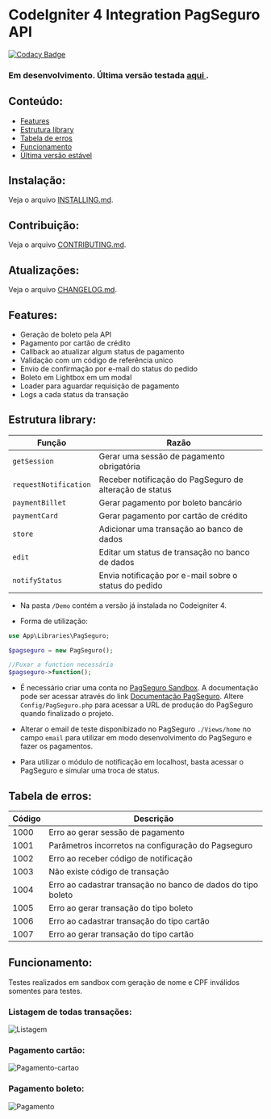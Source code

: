 # CodeIgniter 4  Integration PagSeguro API
[![Codacy Badge](https://api.codacy.com/project/badge/Grade/5e86f42e3060402d96d20804335b3681)](https://www.codacy.com/manual/matheuscastroweb/ci4-integration-pagseguro?utm_source=github.com&amp;utm_medium=referral&amp;utm_content=matheuscastroweb/ci4-integration-pagseguro&amp;utm_campaign=Badge_Grade)

### Em desenvolvimento. Última versão testada [ aqui ](https://github.com/matheuscastroweb/ci4-integration-pagseguro/tree/master "aqui)").

## Conteúdo:

- [Features](#features "Features")
- [Estrutura library](#estrutura-library "Estrutura library")
- [Tabela de erros](#tabela-de-erros "Tabela de erros")
- [Funcionamento](#funcionamento "Funcionamento")
- [Última versão estável](https://github.com/matheuscastroweb/ci4-integration-pagseguro/tree/master "Última versão estável") 


## Instalação:

Veja o arquivo [INSTALLING.md](INSTALLING.md).

## Contribuição:

Veja o arquivo [CONTRIBUTING.md](CONTRIBUTING.md).

## Atualizações:

Veja o arquivo [CHANGELOG.md](CHANGELOG.md).

## Features:

- Geração de boleto pela API
- Pagamento por cartão de crédito
- Callback ao atualizar algum status de pagamento
- Validação com um código de referência unico
- Envio de confirmação por e-mail do status do pedido
- Boleto em Lightbox em um modal
- Loader para aguardar requisição de pagamento
- Logs a cada status da transação


## Estrutura library:
| Função | Razão |
| ------ | ------ |
| `getSession` | Gerar uma sessão de pagamento obrigatória| 
| `requestNotification` | Receber notificação do PagSeguro de alteração de status |
| `paymentBillet` | Gerar pagamento por boleto bancário |
| `paymentCard` | Gerar pagamento por cartão de crédito | 
| `store` | Adicionar uma transação ao banco de dados | 
| `edit` | Editar um status de transação no banco de dados |
| `notifyStatus` | Envia notificação por e-mail sobre o status do pedido | 

- Na pasta `/Demo` contém a versão já instalada no Codeigniter 4.  

- Forma de utilização:  

```php
use App\Libraries\PagSeguro;

$pagseguro = new PagSeguro();

//Puxar a function necessária
$pagseguro->function();
```

-  É necessário criar uma conta no [PagSeguro Sandbox](https://sandbox.pagseguro.uol.com.br/ "PagSeguro Sandbox"). A documentação pode ser acessar através do link [Documentação PagSeguro](https://dev.pagseguro.uol.com.br/docs "Documentação PagSeguro"). Altere `Config/PagSeguro.php` para acessar a URL de produção do PagSeguro quando finalizado o projeto.

-  Alterar o email de teste disponibizado no PagSeguro `./Views/home` no campo `email` para utilizar em modo desenvolvimento do PagSeguro e fazer os pagamentos. 

- Para utilizar o módulo de notificação em localhost, basta acessar o PagSeguro e simular uma troca de status.

## Tabela de erros:
| Código | Descrição |
| ------ | ------ |
| 1000 | Erro ao gerar sessão de pagamento | 
| 1001 | Parâmetros incorretos na configuração do Pagseguro |
| 1002 | Erro ao receber código de notificação |
| 1003 | Não existe código de transação |
| 1004 | Erro ao cadastrar transação no banco de dados do tipo boleto|
| 1005 | Erro ao gerar transação do tipo boleto |
| 1006 | Erro ao cadastrar transação do tipo cartão |
| 1007 | Erro ao gerar transação do tipo cartão |


## Funcionamento:
Testes realizados em sandbox com geração de nome e CPF inválidos somentes para testes. 

### Listagem de todas transações:

![Listagem](https://user-images.githubusercontent.com/45601574/70375547-a4350a80-18dd-11ea-8999-5a4b33df7d44.png)

### Pagamento cartão:

![Pagamento-cartao](https://user-images.githubusercontent.com/45601574/70101423-90568380-1613-11ea-9f03-adfea52c4329.gif)

### Pagamento boleto:

![Pagamento](https://user-images.githubusercontent.com/45601574/70101422-90568380-1613-11ea-9bb8-da7de6576753.gif)

